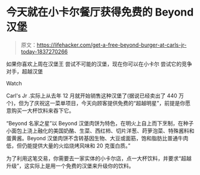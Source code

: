 # 今天就在小卡尔餐厅获得免费的 Beyond 汉堡

> 原文：<https://lifehacker.com/get-a-free-beyond-burger-at-carls-jr-today-1837270266>

如果你喜欢上周在汉堡王 尝试不可能的汉堡，现在你可以在小卡尔
尝试它的竞争对手，超越汉堡

Watch

Carl's Jr .实际上从去年 12 月就开始销售这种汉堡了(据说已经卖出了 440 万个)，但为了庆祝这一菜单项目，今天向顾客提供免费的“超越明星”，前提是你愿意购买一大杯饮料来吞下它。

“Beyond 名家之星”以 Beyond 汉堡肉饼为特色，在明火上自上而下烹制，在种子小面包上浇上融化的美国奶酪、生菜、西红柿、切片洋葱、莳萝泡菜、特殊酱料和蛋黄酱。Beyond 汉堡肉饼不含转基因生物、大豆或面筋，饱和脂肪比普通牛肉低，但仍能提供大量的火焰烧烤风味和 20 克蛋白质。”

为了利用这笔交易，你需要去一家实体的小卡尔店，点一大杯饮料，并要求“超越升级”，这实际上是用一个免费的汉堡来升级你的饮料。